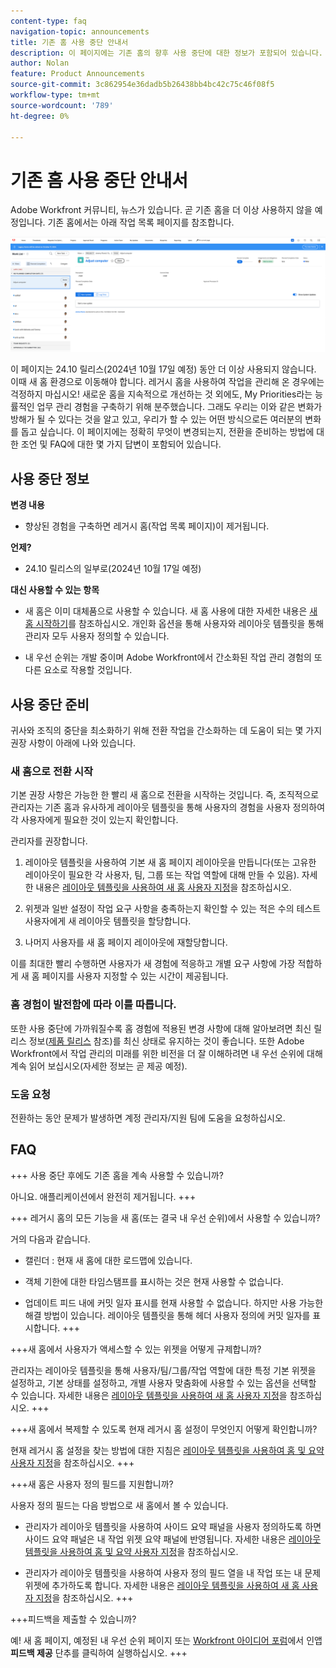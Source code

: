 ```yaml
---
content-type: faq
navigation-topic: announcements
title: 기존 홈 사용 중단 안내서
description: 이 페이지에는 기존 홈의 향후 사용 중단에 대한 정보가 포함되어 있습니다.
author: Nolan
feature: Product Announcements
source-git-commit: 3c862954e36dadb5b26438bb4bc42c75c46f08f5
workflow-type: tm+mt
source-wordcount: '789'
ht-degree: 0%

---
```


# 기존 홈 사용 중단 안내서

Adobe Workfront 커뮤니티, 뉴스가 있습니다. 곧 기존 홈을 더 이상 사용하지 않을 예정입니다. 기존 홈에서는 아래 작업 목록 페이지를 참조합니다.

![](assets/legacy-home-worklist-view.png)

이 페이지는 24.10 릴리스(2024년 10월 17일 예정) 동안 더 이상 사용되지 않습니다. 이때 새 홈 환경으로 이동해야 합니다. 레거시 홈을 사용하여 작업을 관리해 온 경우에는 걱정하지 마십시오! 새로운 홈을 지속적으로 개선하는 것 외에도, My Priorities라는 능률적인 업무 관리 경험을 구축하기 위해 분주했습니다.
그래도 우리는 이와 같은 변화가 방해가 될 수 있다는 것을 알고 있고, 우리가 할 수 있는 어떤 방식으로든 여러분의 변화를 돕고 싶습니다. 이 페이지에는 정확히 무엇이 변경되는지, 전환을 준비하는 방법에 대한 조언 및 FAQ에 대한 몇 가지 답변이 포함되어 있습니다.

## 사용 중단 정보

**변경 내용**

* 향상된 경험을 구축하면 레거시 홈(작업 목록 페이지)이 제거됩니다.

**언제?**

* 24.10 릴리스의 일부로(2024년 10월 17일 예정)

**대신 사용할 수 있는 항목**

* 새 홈은 이미 대체품으로 사용할 수 있습니다. 새 홈 사용에 대한 자세한 내용은 [새 홈 시작하기](/help/quicksilver/workfront-basics/using-home/new-home/get-started-with-new-home.md)를 참조하십시오. 개인화 옵션을 통해 사용자와 레이아웃 템플릿을 통해 관리자 모두 사용자 정의할 수 있습니다.

* 내 우선 순위는 개발 중이며 Adobe Workfront에서 간소화된 작업 관리 경험의 또 다른 요소로 작용할 것입니다.

## 사용 중단 준비

귀사와 조직의 중단을 최소화하기 위해 전환 작업을 간소화하는 데 도움이 되는 몇 가지 권장 사항이 아래에 나와 있습니다.

### 새 홈으로 전환 시작

기본 권장 사항은 가능한 한 빨리 새 홈으로 전환을 시작하는 것입니다. 즉, 조직적으로 관리자는 기존 홈과 유사하게 레이아웃 템플릿을 통해 사용자의 경험을 사용자 정의하여 각 사용자에게 필요한 것이 있는지 확인합니다.

관리자를 권장합니다.

1. 레이아웃 템플릿을 사용하여 기본 새 홈 페이지 레이아웃을 만듭니다(또는 고유한 레이아웃이 필요한 각 사용자, 팀, 그룹 또는 작업 역할에 대해 만들 수 있음). 자세한 내용은 [레이아웃 템플릿을 사용하여 새 홈 사용자 지정](/help/quicksilver/administration-and-setup/customize-workfront/use-layout-templates/customize-new-home-layout-template.md)을 참조하십시오.

1. 위젯과 일반 설정이 작업 요구 사항을 충족하는지 확인할 수 있는 적은 수의 테스트 사용자에게 새 레이아웃 템플릿을 할당합니다.

1. 나머지 사용자를 새 홈 페이지 레이아웃에 재할당합니다.

이를 최대한 빨리 수행하면 사용자가 새 경험에 적응하고 개별 요구 사항에 가장 적합하게 새 홈 페이지를 사용자 지정할 수 있는 시간이 제공됩니다.

### 홈 경험이 발전함에 따라 이를 따릅니다.

또한 사용 중단에 가까워질수록 홈 경험에 적용된 변경 사항에 대해 알아보려면 최신 릴리스 정보([제품 릴리스](/help/quicksilver/product-announcements/product-releases/product-releases.md) 참조)를 최신 상태로 유지하는 것이 좋습니다. 또한 Adobe Workfront에서 작업 관리의 미래를 위한 비전을 더 잘 이해하려면 내 우선 순위에 대해 계속 읽어 보십시오(자세한 정보는 곧 제공 예정).

### 도움 요청

전환하는 동안 문제가 발생하면 계정 관리자/지원 팀에 도움을 요청하십시오.

## FAQ

+++ 사용 중단 후에도 기존 홈을 계속 사용할 수 있습니까?

아니요. 애플리케이션에서 완전히 제거됩니다.
+++

+++ 레거시 홈의 모든 기능을 새 홈(또는 결국 내 우선 순위)에서 사용할 수 있습니까?

거의 다음과 같습니다.

* 캘린더 : 현재 새 홈에 대한 로드맵에 있습니다.

* 객체 기한에 대한 타임스탬프를 표시하는 것은 현재 사용할 수 없습니다.

* 업데이트 피드 내에 커밋 일자 표시를 현재 사용할 수 없습니다. 하지만 사용 가능한 해결 방법이 있습니다. 레이아웃 템플릿을 통해 헤더 사용자 정의에 커밋 일자를 표시합니다.
+++

+++새 홈에서 사용자가 액세스할 수 있는 위젯을 어떻게 규제합니까?

관리자는 레이아웃 템플릿을 통해 사용자/팀/그룹/작업 역할에 대한 특정 기본 위젯을 설정하고, 기본 상태를 설정하고, 개별 사용자 맞춤화에 사용할 수 있는 옵션을 선택할 수 있습니다. 자세한 내용은 [레이아웃 템플릿을 사용하여 새 홈 사용자 지정](/help/quicksilver/administration-and-setup/customize-workfront/use-layout-templates/customize-new-home-layout-template.md)을 참조하십시오.
+++

+++새 홈에서 복제할 수 있도록 현재 레거시 홈 설정이 무엇인지 어떻게 확인합니까?

현재 레거시 홈 설정을 찾는 방법에 대한 지침은 [레이아웃 템플릿을 사용하여 홈 및 요약 사용자 지정](/help/quicksilver/administration-and-setup/customize-workfront/use-layout-templates/customize-home-summary-layout-template.md)을 참조하십시오.
+++

+++새 홈은 사용자 정의 필드를 지원합니까?

사용자 정의 필드는 다음 방법으로 새 홈에서 볼 수 있습니다.

* 관리자가 레이아웃 템플릿을 사용하여 사이드 요약 패널을 사용자 정의하도록 하면 사이드 요약 패널은 내 작업 위젯 요약 패널에 반영됩니다. 자세한 내용은 [레이아웃 템플릿을 사용하여 홈 및 요약 사용자 지정](/help/quicksilver/administration-and-setup/customize-workfront/use-layout-templates/customize-home-summary-layout-template.md)을 참조하십시오.

* 관리자가 레이아웃 템플릿을 사용하여 사용자 정의 필드 열을 내 작업 또는 내 문제 위젯에 추가하도록 합니다. 자세한 내용은 [레이아웃 템플릿을 사용하여 새 홈 사용자 지정](/help/quicksilver/administration-and-setup/customize-workfront/use-layout-templates/customize-new-home-layout-template.md)을 참조하십시오.
+++

+++피드백을 제출할 수 있습니까?

예! 새 홈 페이지, 예정된 내 우선 순위 페이지 또는 [Workfront 아이디어 포럼](https://experienceleaguecommunities.adobe.com/t5/workfront-ideas/idb-p/workfront-ideas)에서 인앱 **피드백 제공** 단추를 클릭하여 실행하십시오.
+++